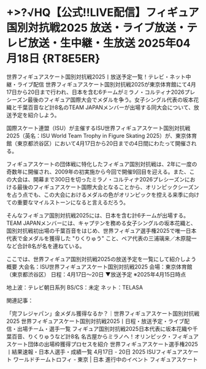 # +>?√HQ【公式!!LIVE配信】フィギュア国別対抗戦2025 放送・ライブ放送・テレビ放送・生中継・生放送 2025年04月18日 {RT8E5ER}


世界フィギュアスケート国別対抗戦2025丨放送予定一覧！テレビ・ネット中継・ライブ配信
世界フィギュアスケート国別対抗戦2025が東京体育館にて4月17日から20日まで行われ、日本を含む6チームがミラノ・コルティナ2026プレシーズン最後のフィギュア国際大会でメダルを争う。女子シングル代表の坂本花織と千葉百音など計8名のTEAM JAPANメンバーが出場する同大会について、放送予定を紹介しよう。

国際スケート連盟（ISU）が主催するISU世界フィギュアスケート国別対抗戦2025（英名：ISU World Team Trophy in Figure Skating 2025）が、東京体育館（東京都渋谷区）において4月17日から20日までの4日間にわたって開催される。

フィギュアスケートの団体戦に特化したフィギュア国別対抗戦は、2年に一度の奇数年に開催され、2009年の初実施から今回で開催9回目を迎える。また、この大会は、開幕まで300日を切ったミラノ・コルティナ2026プレシーズンにおける最後のフィギュアスケート国際大会となることから、オリンピックシーズンを占う点でも、この大会におけるメダルの色がオリンピックを控える来季に向けての重要なマイルストーンになると言えるだろう。

そんなフィギュア国別対抗戦2025には、日本を含む計6チームが出場する。TEAM JAPANメンバーには、キャプテンを務める女子シングルの坂本花織と、国別対抗戦初出場の千葉百音をはじめ、世界フィギュア選手権2025で唯一日本代表で金メダルを獲得した "りくりゅう" こと、ペア代表の三浦璃来／木原龍一など合計8名が名を連ねている。

ここでは、世界フィギュア国別対抗戦2025の放送予定を一覧にして紹介しよう
概要
大会名：ISU世界フィギュアスケート国別対抗戦2025
会場：東京体育館（東京都渋谷区）
日程：4月17日〜20日
▼放送予定
※2025年4月15日時点

地上波：テレビ朝日系列
BS/CS：未定
ネット：TELASA

関連記事：

「完フレジャパン」金メダル獲得なるか？｜世界フィギュアスケート国別対抗戦2025
世界フィギュアスケート国別対抗戦2025丨日程・放送予定・ライブ配信・出場チーム・選手一覧
フィギュア国別対抗戦2025日本代表に坂本花織や千葉百音、りくりゅうなど計8名
名古屋からミラノへ！オリンピック・フィギュアスケート団体の出場枠獲得プロセスを紹介
世界フィギュアスケート選手権2025丨結果速報・日本人選手・成績一覧
4月17日 - 20日
2025 ISUフィギュアスケート ワールドチームトロフィ - 東京 | 日本
進行中のイベント
フィギュアスケート